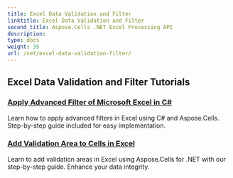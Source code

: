 ```yaml
---
title: Excel Data Validation and Filter
linktitle: Excel Data Validation and Filter
second_title: Aspose.Cells .NET Excel Processing API
description: 
type: docs
weight: 35
url: /net/excel-data-validation-filter/
---
```


## Excel Data Validation and Filter Tutorials
### [Apply Advanced Filter of Microsoft Excel in C#](./apply-advanced-filter-of-microsoft-excel-in-csharp/)
Learn how to apply advanced filters in Excel using C# and Aspose.Cells. Step-by-step guide included for easy implementation.
### [Add Validation Area to Cells in Excel](./add-validation-area-to-cells-in-excel/)
Learn to add validation areas in Excel using Aspose.Cells for .NET with our step-by-step guide. Enhance your data integrity.